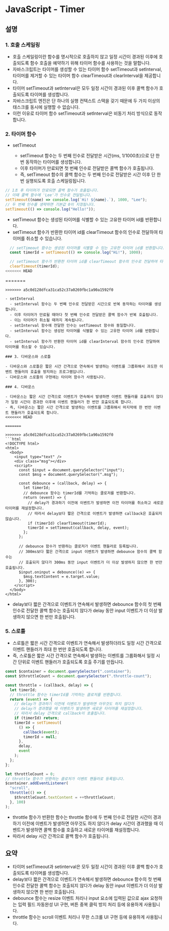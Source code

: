 # JavaScript - Timer

## 설명

### 1. 호출 스케일링

- 호출 스케일링이란 함수를 명시적으로 호출하지 않고 일정 시간이 경과된 이후에 호출되도록 함수 호출을 예약하기 위해 타이머 함수를 사용하는 것을 말합니다.
- 자바스크립트는 타이머를 생성할 수 있는 타이머 함수 setTimeout과 setInterval, 타이머를 제거할 수 있는 타이머 함수 clearTimeout과 clearInterval을 제공합니다.
- 타이머 setTimeout과 setInterval은 모두 일정 시간이 경과된 이후 콜백 함수가 호출되도록 타이머를 생성합니다.
- 자바스크립트 엔진은 단 하나의 실행 컨텍스트 스택을 갖기 때문에 두 가지 이상의 태스크를 동시에 실행할 수 없습니다.
- 이런 이유로 타이머 함수 setTimeout과 setInterval은 비동기 처리 방식으로 동작합니다.

### 2. 타이머 함수

- setTimeout

  - setTimeout 함수는 두 번째 인수로 전달받은 시간(ms, 1/1000초)으로 단 한 번 동작하는 타이머를 생성합니다.
  - 이후 타이머가 만료되면 첫 번째 인수로 전달받은 콜백 함수가 호출됩니다.
  - 즉, setTimeout 함수의 콜백 함수는 두 번째 인수로 전달받은 시간 이후 단 한 번 실행되도록 호출 스케일링됩니다.

```js
// 1초 후 타이머가 만료되면 콜백 함수가 호출됩니다.
// 이때 콜백 함수에 'Lee'가 인수로 전달됩니다.
setTimeout((name) => console.log(`Hi! ${name}.`), 1000, "Lee");
// 두 번째 인수를 생략하면 기본값 0이 지정됩니다.
setTimeout(() => console.log("Hello!"));
```

- setTimeout 함수는 생성된 타이머를 식별할 수 있는 고유한 타이머 id를 반환합니다.
- setTimeout 함수가 반환한 타이머 id를 clearTimeout 함수의 인수로 전달하여 타이머를 취소할 수 있습니다.

```js
  // setTimeout 함수는 생성된 타이머를 식별할 수 있는 고유한 타이머 id를 반환합니다.
  const timerId = setTimeout(() => console.log("Hi!"), 1000);

  // setTimeout 함수가 반환한 타이머 id를 clearTimeout 함수의 인수로 전달하여 타이머를 취소합니다.
  clearTimeout(timerId);
<<<<<<< HEAD
```

=======

````
>>>>>>> a5c0d128dfca31ca52c37a0269fbc1a90a1592f0

- setInterval
  - setInterval 함수는 두 번째 인수로 전달받은 시간으로 반복 동작하는 타이머를 생성합니다.
  - 이후 타이머가 만료될 때마다 첫 번째 인수로 전달받은 콜백 함수가 반복 호출됩니다.
  - 이는 타이머가 취소될 때까지 계속됩니다.
  - setInterval 함수에 전달한 인수는 setTimeout 함수와 동일합니다.
  - setInterval 함수는 생성된 타이머를 식별할 수 있는 고유한 타이머 id를 반환합니다.
  - setInterval 함수가 반환한 타이머 id를 clearInterval 함수의 인수로 전달하여 타이머를 취소할 수 있습니다.

### 3. 디바운스와 스로틀

- 디바운스와 스로틀은 짧은 시간 간격으로 연속해서 발생하는 이벤트를 그룹화해서 과도한 이벤트 핸들러의 호출을 방지하는 프로그램입니다.
- 디바운스와 스로틀의 구현에는 타이머 함수가 사용됩니다.

### 4. 디바운스

- 디바운스는 짧은 시간 간격으로 이벤트가 연속해서 발생하면 이벤트 핸들러를 호출하지 않다가 일정 시간이 경과한 이후에 이벤트 핸들러가 한 번만 호출되도록 합니다.
- 즉, 디바운스는 짧은 시간 간격으로 발생하는 이벤트를 그룹화해서 마지막에 한 번만 이벤트 핸들러가 호출되도록 합니다.
<<<<<<< HEAD

=======

>>>>>>> a5c0d128dfca31ca52c37a0269fbc1a90a1592f0
```html
<!DOCTYPE html>
<html>
  <body>
    <input type="text" />
    <div class="msg"></div>
    <script>
      const $input = document.querySelector("input");
      const $msg = document.querySelector(".msg");

      const debounce = (callback, delay) => {
        let timerId;
        // debounce 함수는 timerId를 기억하는 클로저를 반환합니다.
        return (event) => {
          // delay가 경과하기 이전에 이벤트가 발생하면 이전 타이머를 취소하고 새로운 타이머를 재설정합니다.
          // 따라서 delay보다 짧은 간격으로 이벤트가 발생하면 callback은 호출되지 않습니다.
          if (timerId) clearTimeout(timerId);
          timerId = setTimeout(callback, delay, event);
        };
      };

      // debounce 함수가 반환하는 클로저가 이벤트 핸들러로 등록됩니다.
      // 300ms보다 짧은 간격으로 input 이벤트가 발생하면 debounce 함수의 콜백 함수는
      // 호출되지 않다가 300ms 동안 input 이벤트가 더 이상 발생하지 않으면 한 번만 호출됩니다.
      $input.oninput = debounce((e) => {
        $msg.textContent = e.target.value;
      }, 300);
    </script>
  </body>
</html>
````

- delay보다 짧은 간격으로 이벤트가 연속해서 발생하면 debounce 함수의 첫 번째 인수로 전달한 콜백 함수는 호출되지 않다가 delay 동안 input 이벤트가 더 이상 발생하지 않으면 한 번만 호출됩니다.

### 5. 스로틀

- 스로틀은 짧은 시간 간격으로 이벤트가 연속해서 발생하더라도 일정 시간 간격으로 이벤트 핸들러가 최대 한 번만 호출되도록 합니다.
- 즉, 스로틀은 짧은 시간 간격으로 연속해서 발생하는 이벤트를 그룹화해서 일정 시간 단위로 이벤트 핸들러가 호출되도록 호출 주기를 만듭니다.

```js
const $container = document.querySelector(".container");
const $throttleCount = document.querySelector(".throttle-count");

const throttle = (callback, delay) => {
  let timerId;
  // throttle 함수는 timerId를 기억하는 클로저를 반환합니다.
  return (event) => {
    // delay가 경과하기 이전에 이벤트가 발생하면 아무것도 하지 않다가
    // delay가 경과했을 때 이벤트가 발생하면 새로운 타이머를 재설정합니다.
    // 따라서 delay 간격으로 callback이 호출됩니다.
    if (timerId) return;
    timerId = setTimeout(
      () => {
        callback(event);
        timerId = null;
      },
      delay,
      event
    );
  };
};

let throttleCount = 0;
// throttle 함수가 반환하는 클로저가 이벤트 핸들러로 등록됩니다.
$container.addEventListener(
  "scroll",
  throttle(() => {
    $throttleCount.textContent = ++throttleCount;
  }, 100)
);
```

- throttle 함수가 반환한 함수는 throttle 함수에 두 번째 인수로 전달한 시간이 경과하기 이전에 이벤트가 발생하면 아무것도 하지 않다가 delay 시간이 경과했을 때 이벤트가 발생하면 콜백 함수를 호출하고 새로운 타이머를 재설정합니다.
- 따라서 delay 시간 간격으로 콜백 함수가 호출됩니다.

## 요약

- 타이머 setTimeout과 setinterval은 모두 일정 시간이 경과된 이후 콜백 함수가 호출되도록 타이머를 생성합니다.
- delay보다 짧은 간격으로 이벤트가 연속해서 발생하면 debounce 함수의 첫 번째 인수로 전달한 콜백 함수는 호출되지 않다가 delay 동안 input 이벤트가 더 이상 발생하지 않으면 한 번만 호출됩니다.
- debounce 함수는 resize 이벤트 처리나 input 요소에 입력된 값으로 ajax 요청하는 입력 필드 자동완성 UI 구현, 버튼 중복 클릭 방지 처리 등에 유용하게 사용됩니다.
- throttle 함수는 scroll 이벤트 처리나 무한 스크롤 UI 구현 등에 유용하게 사용됩니다.
